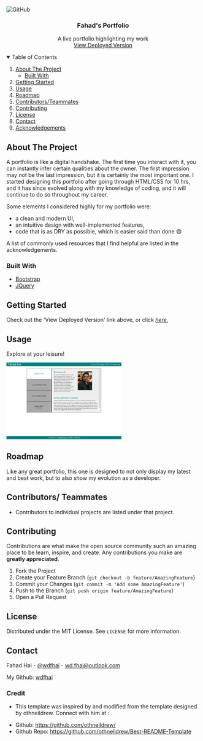 ![GitHub](https://img.shields.io/github/license/wdfhai/portfolio-live?style=for-the-badge)
<br />

<p align="center">

  <h3 align="center">Fahad's Portfolio</h3>

  <p align="center">
    A live portfolio highlighting my work
    <br />
    <a href="https://wdfhai.github.io/portfolio-live/index.html">View Deployed Version</a>
  </p>
</p>

<details open="open">
  <summary>Table of Contents</summary>
  <ol>
    <li>
      <a href="#about-the-project">About The Project</a>
      <ul>
        <li><a href="#built-with">Built With</a></li>
      </ul>
    </li>
    <li>
      <a href="#getting-started">Getting Started</a>
    </li>
    <li><a href="#usage">Usage</a></li>
    <li><a href="#roadmap">Roadmap</a></li>
    <li><a href="#contributors">Contributors/Teammates</a></li>
    <li><a href="#contributing">Contributing</a></li>
    <li><a href="#license">License</a></li>
    <li><a href="#contact">Contact</a></li>
    <li><a href="#acknowledgements">Acknowledgements</a></li>
  </ol>
</details>

## About The Project

A portfolio is like a digital handshake. The first time you interact with it, you can instantly infer certain qualities about the owner. The first impression may not be the last impression, but it is certainly the most important one. I started designing this portfolio after going through HTML/CSS for 10 hrs, and it has since evolved along with my knowledge of coding, and it will continue to do so throughout my career.

Some elements I considered highly for my portfolio were:

- a clean and modern UI,
- an intuitive design with well-implemented features,
- code that is as DRY as possible, which is easier said than done :smile:

A list of commonly used resources that I find helpful are listed in the acknowledgements.

### Built With

- [Bootstrap](https://getbootstrap.com)
- [JQuery](https://jquery.com/)

## Getting Started

Check out the 'View Deployed Version' link above, or click <span><a href="https://wdfhai.github.io/portfolio-live/index.html" alt="link to deployed version"><em>here.</em></a></span>

## Usage

Explore at your leisure!

<img src="./images/v2_preview.png" height="200px" width="300px" alt="preview">

## Roadmap

Like any great portfolio, this one is designed to not only display my latest and best work, but to also show my evolution as a developer.

## Contributors/ Teammates

- Contributors to individual projects are listed under that project.

## Contributing

Contributions are what make the open source community such an amazing place to be learn, inspire, and create. Any contributions you make are **greatly appreciated**.

1. Fork the Project
2. Create your Feature Branch (`git checkout -b feature/AmazingFeature`)
3. Commit your Changes (`git commit -m 'Add some AmazingFeature'`)
4. Push to the Branch (`git push origin feature/AmazingFeature`)
5. Open a Pull Request

## License

Distributed under the MIT License. See `LICENSE` for more information.

## Contact

Fahad Hai - [@wdfhai](https://twitter.com/wdfhai) - wd.fhai@outlook.com

My Github: [wdfhai](https://github.com/wdfhai)

### Credit

- This template was inspired by and modified from the template designed by othneildrew. Connect with him at :

* Github: https://github.com/othneildrew/
* Github Repo: https://github.com/othneildrew/Best-README-Template

